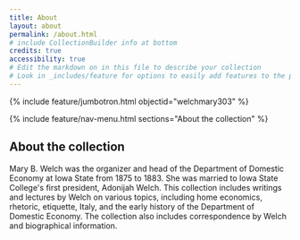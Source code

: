 ```yaml
---
title: About
layout: about
permalink: /about.html
# include CollectionBuilder info at bottom
credits: true
accessibility: true
# Edit the markdown on in this file to describe your collection
# Look in _includes/feature for options to easily add features to the page
---
```


{% include feature/jumbotron.html objectid="welchmary303" %} 

{% include feature/nav-menu.html sections="About the collection" %}

## About the collection

Mary B. Welch was the organizer and head of the Department of Domestic Economy at Iowa State from 1875 to 1883. She was married to Iowa State College's first president, Adonijah Welch. This collection includes writings and lectures by Welch on various topics, including home economics, rhetoric, etiquette, Italy, and the early history of the Department of Domestic Economy. The collection also includes correspondence by Welch and biographical information.
